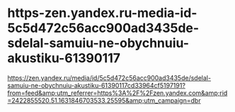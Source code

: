# https-zen.yandex.ru-media-id-5c5d472c56acc900ad3435de-sdelal-samuiu-ne-obychnuiu-akustiku-61390117
https://zen.yandex.ru/media/id/5c5d472c56acc900ad3435de/sdelal-samuiu-ne-obychnuiu-akustiku-61390117cd33964cf5197191?from=feed&amp;utm_referrer=https%3A%2F%2Fzen.yandex.com&amp;rid=2422855520.51.1631846703533.25595&amp;utm_campaign=dbr
